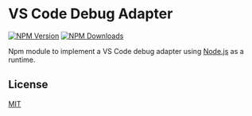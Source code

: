 # VS Code Debug Adapter

[![NPM Version](https://img.shields.io/npm/v/vscode-debugadapter.svg)](https://npmjs.org/package/vscode-debugadapter)
[![NPM Downloads](https://img.shields.io/npm/dm/vscode-debugadapter.svg)](https://npmjs.org/package/vscode-debugadapter)

Npm module to implement a VS Code debug adapter using [Node.js](https://nodejs.org/) as a runtime.

## License

[MIT](https://github.com/microsoft/vscode-languageserver-node/blob/master/License.txt)